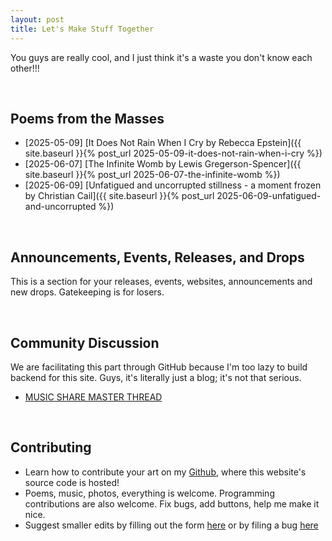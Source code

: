```yaml
---
layout: post
title: Let's Make Stuff Together
---
```


You guys are really cool, and I just think it's a waste you don't know each other!!! 

<br> 

## Poems from the Masses
<!-- Jekyll builds with version 3.0 and configured with a baseurl, need to prepend post_url or link tags with site.baseurl like below; the links will need to be updated to remove baseurl prefix once Github pages updates its Jekyll version -->
- [2025-05-09] [It Does Not Rain When I Cry by Rebecca Epstein]({{ site.baseurl }}{% post_url 2025-05-09-it-does-not-rain-when-i-cry %})
- [2025-06-07] [The Infinite Womb by Lewis Gregerson-Spencer]({{ site.baseurl }}{% post_url 2025-06-07-the-infinite-womb %})
- [2025-06-09] [Unfatigued and uncorrupted stillness - a moment frozen by Christian Cail]({{ site.baseurl }}{% post_url 2025-06-09-unfatigued-and-uncorrupted %})

<br> 

## Announcements, Events, Releases, and Drops
This is a section for your releases, events, websites, announcements and new drops. Gatekeeping is for losers.

<br> 

## Community Discussion
We are facilitating this part through GitHub because I'm too lazy to build backend for this site. Guys, it's literally just a blog; it's not that serious.
- [MUSIC SHARE MASTER THREAD](https://github.com/limh0228/schemes_and_machinations/discussions/10)

<br>

## Contributing
- Learn how to contribute your art on my [Github](https://github.com/limh0228/schemes_and_machinations/blob/main/CONTRIBUTING.md), where this website's source code is hosted! 
- Poems, music, photos, everything is welcome. Programming contributions are also welcome. Fix bugs, add buttons, help me make it nice.
- Suggest smaller edits by filling out the form [here](https://form.jotform.com/251594028615055) or by filing a bug [here](https://form.jotform.com/251594028615055)





